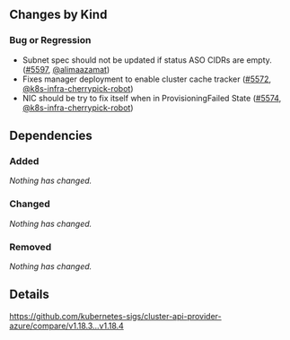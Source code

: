 ## Changes by Kind

### Bug or Regression

- Subnet spec should not be updated if status ASO CIDRs are empty. ([#5597](https://github.com/kubernetes-sigs/cluster-api-provider-azure/pull/5597), [@alimaazamat](https://github.com/alimaazamat))
- Fixes manager deployment to enable cluster cache tracker ([#5572](https://github.com/kubernetes-sigs/cluster-api-provider-azure/pull/5572), [@k8s-infra-cherrypick-robot](https://github.com/k8s-infra-cherrypick-robot))
- NIC should be try to fix itself when in ProvisioningFailed State ([#5574](https://github.com/kubernetes-sigs/cluster-api-provider-azure/pull/5574), [@k8s-infra-cherrypick-robot](https://github.com/k8s-infra-cherrypick-robot))

## Dependencies

### Added
_Nothing has changed._

### Changed
_Nothing has changed._

### Removed
_Nothing has changed._

## Details
<!-- markdown-link-check-disable-next-line -->
https://github.com/kubernetes-sigs/cluster-api-provider-azure/compare/v1.18.3...v1.18.4
